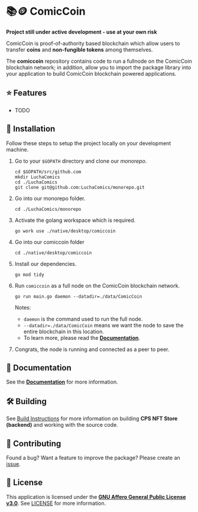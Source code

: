 # 📚🪙 ComicCoin

**Project still under active development - use at your own risk**

ComicCoin is proof-of-authority based blockchain which allow users to transfer **coins** and **non-fungible tokens** among themselves.

The **comiccoin** repository contains code to run a fullnode on the ComicCoin blockchain network; in addition, allow you to import the package library into your application to build ComicCoin blockchain powered applications.

## ⭐️ Features

* TODO

## 👐 Installation

Follow these steps to setup the project locally on your development machine.

1. Go to your `$GOPATH` directory and clone our *monorepo*.

   ```shell
   cd $GOPATH/src/github.com
   mkdir LuchaComics
   cd ./LuchaComics
   git clone git@github.com:LuchaComics/monorepo.git
   ```

2. Go into our monorepo folder.

   ```shell
   cd ./LuchaComics/monorepo
   ```

3. Activate the golang workspace which is required.

    ```shell
    go work use ./native/desktop/comiccoin
    ```

4. Go into our comiccoin folder

    ```shell
    cd ./native/desktop/comiccoin
    ```

5. Install our dependencies.

   ```shell
   go mod tidy
   ```

6. Run `comiccoin` as a full node on the ComicCoin blockchain network.

   ```shell
   go run main.go daemon --datadir=./data/ComicCoin
   ```

   Notes:
   * `daemon` is the command used to run the full node.
   * `--datadir=./data/ComicCoin` means we want the node to save the entire blockchain in this location.
   * To learn more, please read the [**Documentation**](./docs).

7. Congrats, the node is running and connected as a peer to peer.


## 📕 Documentation

See the [**Documentation**](./docs) for more information.

## 🛠️ Building

See [Build Instructions](./docs/BUILD.md) for more information on building **CPS NFT Store (backend)** and working with the source code.

## 🤝 Contributing

Found a bug? Want a feature to improve the package? Please create an [issue](https://github.com/LuchaComics/monorepo/issues/new).

## 📝 License

This application is licensed under the [**GNU Affero General Public License v3.0**](https://opensource.org/license/agpl-v3). See [LICENSE](LICENSE) for more information.
